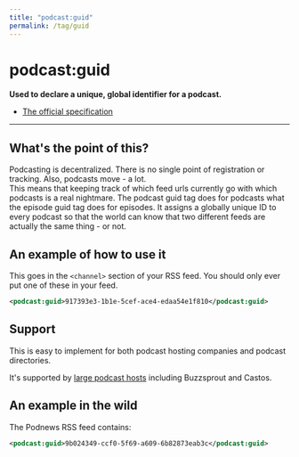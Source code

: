 ```yaml
---
title: "podcast:guid"
permalink: /tag/guid
---
```


# <i class="pi pi-tag-guid"></i>podcast:guid
**Used to declare a unique, global identifier for a podcast.**

* [The official specification](https://github.com/Podcastindex-org/podcast-namespace/blob/main/docs/1.0.md#guid)

- - -

## What's the point of this?

Podcasting is decentralized.  There is no single point of registration or tracking.  Also, podcasts move - a lot.  
This means that keeping track of which feed urls currently go with which podcasts is a real nightmare.  The podcast
guid tag does for podcasts what the episode guid tag does for episodes.  It assigns a globally unique ID to every
podcast so that the world can know that two different feeds are actually the same thing - or not.


## An example of how to use it

This goes in the `<channel>` section of your RSS feed. You should only ever put one of these in your feed.

```xml
<podcast:guid>917393e3-1b1e-5cef-ace4-edaa54e1f810</podcast:guid>
```

## Support

This is easy to implement for both podcast hosting companies and podcast directories.

It's supported by [large podcast hosts](https://podcastindex.org/apps?appTypes=hosting&elements=guid) including Buzzsprout and Castos.

## An example in the wild

The Podnews RSS feed contains: 

```xml
<podcast:guid>9b024349-ccf0-5f69-a609-6b82873eab3c</podcast:guid>
```



<script src="https://giscus.app/client.js"
        data-repo="jamescridland/podcastnamespace.org"
        data-repo-id="R_kgDOH0hJuA"
        data-category="General"
        data-category-id="DIC_kwDOH0hJuM4CQ1a_"
        data-mapping="title"
        data-strict="0"
        data-reactions-enabled="1"
        data-emit-metadata="0"
        data-input-position="bottom"
        data-theme="preferred_color_scheme"
        data-lang="en"
        data-loading="lazy"
        crossorigin="anonymous"
        async>
</script>
